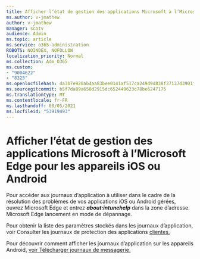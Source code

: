 ```yaml
---
title: Afficher l’état de gestion des applications Microsoft à l’Microsoft Edge pour les appareils iOS ou Android
ms.author: v-jmathew
author: v-jmathew
manager: scotv
audience: Admin
ms.topic: article
ms.service: o365-administration
ROBOTS: NOINDEX, NOFOLLOW
localization_priority: Normal
ms.collection: Adm_O365
ms.custom:
- "9004622"
- "8325"
ms.openlocfilehash: da3b7e920ab4aa83bee0141af517ca249d9d838f37137d3901f6841b98ba9aae
ms.sourcegitcommit: b5f7da89a650d2915dc652449623c78be6247175
ms.translationtype: MT
ms.contentlocale: fr-FR
ms.lasthandoff: 08/05/2021
ms.locfileid: "53919493"
---
```

# <a name="view-the-management-status-of-microsoft-apps-using-microsoft-edge-for-ios-or-android-devices"></a>Afficher l’état de gestion des applications Microsoft à l’Microsoft Edge pour les appareils iOS ou Android

Pour accéder aux journaux d’application à utiliser dans le cadre de la résolution des problèmes de vos applications iOS ou Android gérées, ouvrez Microsoft Edge et entrez ***about:intunehelp*** dans la zone d’adresse. Microsoft Edge lancement en mode de dépannage.

Pour obtenir la liste des paramètres stockés dans les journaux d’application, voir Consulter les journaux de protection des applications [clientes.](https://go.microsoft.com/fwlink/?linkid=2141401)

Pour découvrir comment afficher les journaux d’application sur les appareils Android, [voir Télécharger journaux de messagerie.](https://go.microsoft.com/fwlink/?linkid=2141408)
